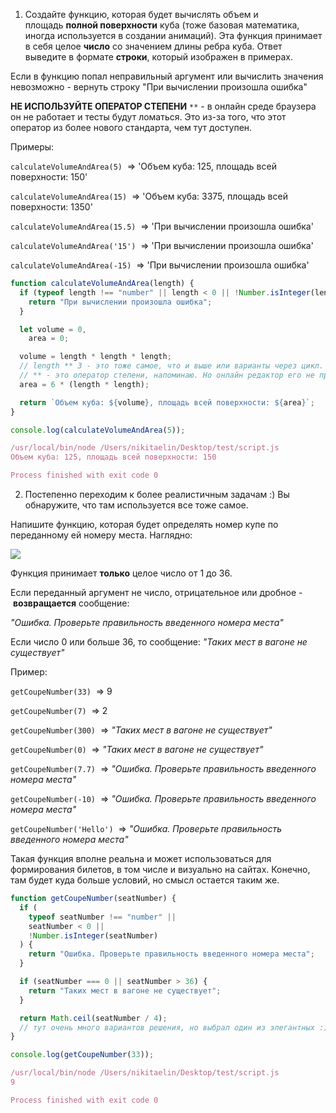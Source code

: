   

1) Создайте функцию, которая будет вычислять объем и площадь **полной поверхности** куба (тоже базовая математика, иногда используется в создании анимаций). Эта функция принимает в себя целое **число** со значением длины ребра куба. Ответ выведите в формате **строки**, который изображен в примерах.

Если в функцию попал неправильный аргумент или вычислить значения невозможно - вернуть строку "При вычислении произошла ошибка"

**НЕ ИСПОЛЬЗУЙТЕ ОПЕРАТОР СТЕПЕНИ** `**` - в онлайн среде браузера он не работает и тесты будут ломаться. Это из-за того, что этот оператор из более нового стандарта, чем тут доступен.

Примеры:

`calculateVolumeAndArea(5)`  => 'Объем куба: 125, площадь всей поверхности: 150'

`calculateVolumeAndArea(15)`  => 'Объем куба: 3375, площадь всей поверхности: 1350'

`calculateVolumeAndArea(15.5)`  => 'При вычислении произошла ошибка'

`calculateVolumeAndArea('15')`  => 'При вычислении произошла ошибка'

`calculateVolumeAndArea(-15)`  => 'При вычислении произошла ошибка'

  

```JavaScript
function calculateVolumeAndArea(length) {
  if (typeof length !== "number" || length < 0 || !Number.isInteger(length)) {
    return "При вычислении произошла ошибка";
  }

  let volume = 0,
    area = 0;

  volume = length * length * length;
  // length ** 3 - это тоже самое, что и выше или варианты через цикл.
  // ** - это оператор степени, напоминаю. Но онлайн редактор его не принимает =/
  area = 6 * (length * length);

  return `Объем куба: ${volume}, площадь всей поверхности: ${area}`;
}

console.log(calculateVolumeAndArea(5));
```

```JavaScript
/usr/local/bin/node /Users/nikitaelin/Desktop/test/script.js
Объем куба: 125, площадь всей поверхности: 150

Process finished with exit code 0
```

2) Постепенно переходим к более реалистичным задачам :) Вы обнаружите, что там используется все тоже самое.

Напишите функцию, которая будет определять номер купе по переданному ей номеру места. Наглядно:

[![](https://img-c.udemycdn.com/redactor/raw/coding_exercise_instructions/2022-03-17_17-08-55-85ad4832ea1dd89dd76657cd09919112.png)](https://img-c.udemycdn.com/redactor/raw/coding_exercise_instructions/2022-03-17_17-08-55-85ad4832ea1dd89dd76657cd09919112.png)

Функция принимает **только** целое число от 1 до 36.

Если переданный аргумент не число, отрицательное или дробное - **возвращается** сообщение:

_"Ошибка. Проверьте правильность введенного номера места"_

Если число 0 или больше 36, то сообщение: _"Таких мест в вагоне не существует"_

Пример:

`getCoupeNumber(33)`  => 9

`getCoupeNumber(7)`  => 2

`getCoupeNumber(300)`  => _"Таких мест в вагоне не существует"_

`getCoupeNumber(0)`  => _"Таких мест в вагоне не существует"_

`getCoupeNumber(7.7)`  => _"Ошибка. Проверьте правильность введенного номера места"_

`getCoupeNumber(-10)`  => _"Ошибка. Проверьте правильность введенного номера места"_

`getCoupeNumber('Hello')`  => _"Ошибка. Проверьте правильность введенного номера места"_

Такая функция вполне реальна и может использоваться для формирования билетов, в том числе и визуально на сайтах. Конечно, там будет куда больше условий, но смысл остается таким же.

```JavaScript
function getCoupeNumber(seatNumber) {
  if (
    typeof seatNumber !== "number" ||
    seatNumber < 0 ||
    !Number.isInteger(seatNumber)
  ) {
    return "Ошибка. Проверьте правильность введенного номера места";
  }

  if (seatNumber === 0 || seatNumber > 36) {
    return "Таких мест в вагоне не существует";
  }

  return Math.ceil(seatNumber / 4);
  // тут очень много вариантов решения, но выбрал один из элегантных :)
}

console.log(getCoupeNumber(33));
```

```JavaScript
/usr/local/bin/node /Users/nikitaelin/Desktop/test/script.js
9

Process finished with exit code 0
```